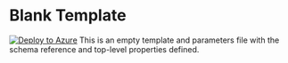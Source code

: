 # Blank Template
[![Deploy to Azure](http://azuredeploy.net/deploybutton.png)](https://azuredeploy.net/)
This is an empty template and parameters file with the schema reference and top-level properties defined.
